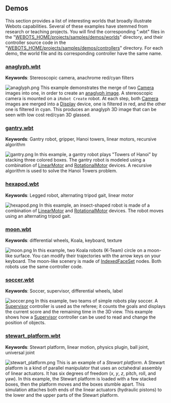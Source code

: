 ## Demos

This section provides a list of interesting worlds that broadly illustrate Webots capabilities.
Several of these examples have stemmed from research or teaching projects.
You will find the corresponding ".wbt" files in the "[WEBOTS\_HOME/projects/samples/demos/worlds](https://github.com/cyberbotics/webots/tree/{version}/projects/samples/demos/worlds)" directory, and their controller source code in the "[WEBOTS\_HOME/projects/samples/demos/controllers](https://github.com/cyberbotics/webots/tree/{version}/projects/samples/demos/controllers)" directory.
For each demo, the world file and its corresponding controller have the same name.

### [anaglyph.wbt](https://github.com/cyberbotics/webots/tree/{version}/projects/samples/demos/worlds/anaglyph.wbt)

**Keywords**: Stereoscopic camera, anachrome red/cyan filters

![anaglyph.png](images/samples/anaglyph.thumbnail.jpg) This example demonstrates the merge of two [Camera](../reference/camera.md) images into one, in order to create an [anaglyph image](https://en.wikipedia.org/wiki/Anaglyph_3D).
A stereoscopic camera is mounted on a `iRobot Create` robot.
At each step, both [Camera](../reference/camera.md) images are merged into a [Display](../reference/display.md) device, one is filtered in red, and the other one is filtered in cyan.
This produces an anaglyph 3D image that can be seen with low cost red/cyan 3D glassed.

### [gantry.wbt](https://github.com/cyberbotics/webots/tree/{version}/projects/samples/demos/worlds/gantry.wbt)

**Keywords**: Gantry robot, gripper, Hanoi towers, linear motors, recursive algorithm

![gantry.png](images/samples/gantry.thumbnail.jpg) In this example, a gantry robot plays "Towers of Hanoi" by stacking three colored boxes.
The gantry robot is modeled using a combination of [LinearMotor](../reference/linearmotor.md) and [RotationalMotor](../reference/rotationalmotor.md) devices.
A recursive algorithm is used to solve the Hanoi Towers problem.

### [hexapod.wbt](https://github.com/cyberbotics/webots/tree/{version}/projects/samples/demos/worlds/hexapod.wbt)

**Keywords**: Legged robot, alternating tripod gait, linear motor

![hexapod.png](images/samples/hexapod.thumbnail.jpg) In this example, an insect-shaped robot is made of a combination of [LinearMotor](../reference/linearmotor.md) and [RotationalMotor](../reference/rotationalmotor.md) devices.
The robot moves using an alternating tripod gait.

### [moon.wbt](https://github.com/cyberbotics/webots/tree/{version}/projects/samples/demos/worlds/moon.wbt)

**Keywords**: differential wheels, Koala, keyboard, texture

![moon.png](images/samples/moon.thumbnail.jpg) In this example, two Koala robots (K-Team) circle on a moon-like surface.
You can modify their trajectories with the arrow keys on your keyboard.
The moon-like scenery is made of [IndexedFaceSet](../reference/indexedfaceset.md) nodes.
Both robots use the same controller code.

### [soccer.wbt](https://github.com/cyberbotics/webots/tree/{version}/projects/samples/demos/worlds/soccer.wbt)

**Keywords**: Soccer, supervisor, differential wheels, label

![soccer.png](images/samples/soccer.thumbnail.jpg) In this example, two teams of simple robots play soccer.
A [Supervisor](../reference/supervisor.md) controller is used as the referee; it counts the goals and displays the current score and the remaining time in the 3D view.
This example shows how a [Supervisor](../reference/supervisor.md) controller can be used to read and change the position of objects.

### [stewart\_platform.wbt](https://github.com/cyberbotics/webots/tree/{version}/projects/samples/demos/worlds/stewart_platform.wbt)

**Keywords**: Stewart platform, linear motion, physics plugin, ball joint, universal joint

![stewart_platform.png](images/samples/stewart_platform.thumbnail.jpg) This is an example of a *Stewart platform*.
A Stewart platform is a kind of parallel manipulator that uses an octahedral assembly of linear actuators.
It has six degrees of freedom (*x*, *y*, *z*, pitch, roll, and yaw).
In this example, the Stewart platform is loaded with a few stacked boxes, then the platform moves and the boxes stumble apart.
This simulation attaches both ends of the linear actuators (hydraulic pistons) to the lower and the upper parts of the Stewart platform.

